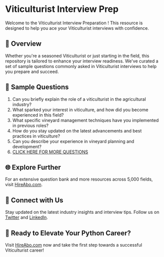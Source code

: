 # Viticulturist Interview Prep

Welcome to the Viticulturist Interview Preparation ! This resource is designed to help you ace your Viticulturist interviews with confidence.

## 🚀 Overview

Whether you're a seasoned Viticulturist or just starting in the field, this repository is tailored to enhance your interview readiness. We've curated a set of sample questions commonly asked in Viticulturist interviews to help you prepare and succeed.

## 📝 Sample Questions

1. Can you briefly explain the role of a viticulturist in the agricultural industry?
2. What sparked your interest in viticulture, and how did you become experienced in this field?
3. What specific vineyard management techniques have you implemented in previous roles?
4. How do you stay updated on the latest advancements and best practices in viticulture?
5. Can you describe your experience in vineyard planning and development?
6. [CLICK HERE FOR MORE QUESTIONS](https://hireabo.com/job/10_0_21/Viticulturist)

## 🌐 Explore Further

For an extensive question bank and more resources across 5,000 fields, visit [HireAbo.com](https://www.hireabo.com).

## 📱 Connect with Us

Stay updated on the latest industry insights and interview tips. Follow us on [Twitter](https://twitter.com/hireabo) and [LinkedIn](https://www.linkedin.com/in/hire-abo-3609972a8/).

## 🚀 Ready to Elevate Your Python Career?

Visit [HireAbo.com](https://www.hireabo.com) now and take the first step towards a successful Viticulturist career!